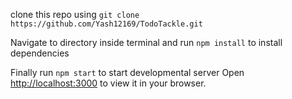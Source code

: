 


clone this repo using
`git clone https://github.com/Yash12169/TodoTackle.git`


Navigate to directory inside terminal and run 
`npm install`
to install dependencies

Finally run 
`npm start`
to start developmental server
Open [http://localhost:3000](http://localhost:3000) to view it in your browser.

